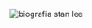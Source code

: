 ![biografia stan lee](https://github.com/user-attachments/assets/741f7724-44fb-4730-a146-8758264b68fa)
